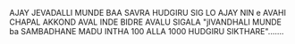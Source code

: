 AJAY JEVADALLI MUNDE BAA SAVRA HUDGIRU SIG 
LO AJAY NIN e AVAHI CHAPAL  AKKOND AVAL INDE BIDRE AVALU SIGALA 
"jIVANDHALI MUNDE ba SAMBADHANE MADU INTHA 100 ALLA 1000 HUDGIRU SIKTHARE".......

